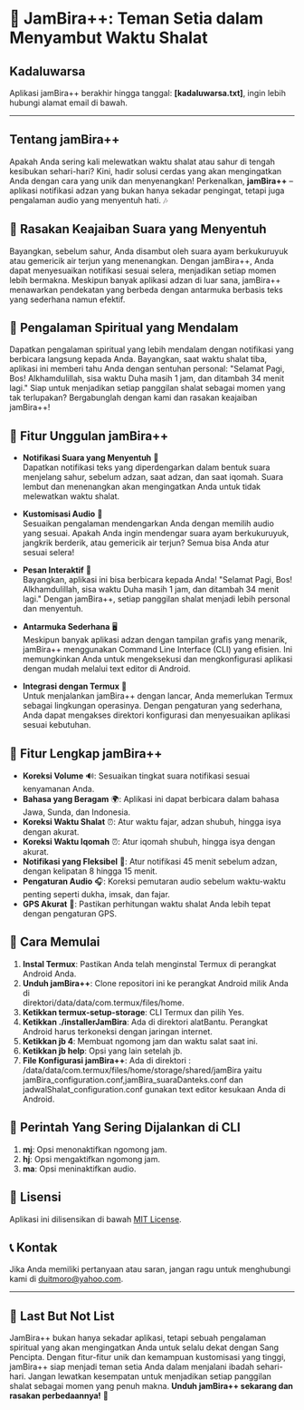 # 🌙 JamBira++: Teman Setia dalam Menyambut Waktu Shalat

## Kadaluwarsa

Aplikasi jamBira++ berakhir hingga tanggal: **[kadaluwarsa.txt]**, ingin lebih hubungi 
alamat email di bawah.

---

## Tentang jamBira++

Apakah Anda sering kali melewatkan waktu shalat atau sahur di tengah kesibukan 
sehari-hari? Kini, hadir solusi cerdas yang akan mengingatkan Anda dengan cara yang unik 
dan menyenangkan! Perkenalkan, **jamBira++** – aplikasi notifikasi adzan yang bukan hanya 
sekadar pengingat, tetapi juga pengalaman audio yang menyentuh hati. 🎶

## 🎉 Rasakan Keajaiban Suara yang Menyentuh

Bayangkan, sebelum sahur, Anda disambut oleh suara ayam berkukuruyuk atau gemericik air 
terjun yang menenangkan. Dengan jamBira++, Anda dapat menyesuaikan notifikasi sesuai 
selera, menjadikan setiap momen lebih bermakna. Meskipun banyak aplikasi adzan di luar 
sana, jamBira++ menawarkan pendekatan yang berbeda dengan antarmuka berbasis teks yang 
sederhana namun efektif.

## 🙏 Pengalaman Spiritual yang Mendalam

Dapatkan pengalaman spiritual yang lebih mendalam dengan notifikasi yang berbicara 
langsung kepada Anda. Bayangkan, saat waktu shalat tiba, aplikasi ini memberi tahu Anda 
dengan sentuhan personal: "Selamat Pagi, Bos! Alkhamdulillah, sisa waktu Duha masih 1 
jam, dan ditambah 34 menit lagi." Siap untuk menjadikan setiap panggilan shalat sebagai 
momen yang tak terlupakan? Bergabunglah dengan kami dan rasakan keajaiban jamBira++!

## 🌟 Fitur Unggulan jamBira++

- **Notifikasi Suara yang Menyentuh** 🎤  
  Dapatkan notifikasi teks yang diperdengarkan dalam bentuk suara menjelang sahur, 
  sebelum adzan, saat adzan, dan saat iqomah. Suara lembut dan menenangkan akan 
  mengingatkan Anda untuk tidak melewatkan waktu shalat.

- **Kustomisasi Audio** 🎵  
  Sesuaikan pengalaman mendengarkan Anda dengan memilih audio yang sesuai. Apakah Anda 
  ingin mendengar suara ayam berkukuruyuk, jangkrik berderik, atau gemericik air terjun? 
  Semua bisa Anda atur sesuai selera!

- **Pesan Interaktif** 💬  
  Bayangkan, aplikasi ini bisa berbicara kepada Anda! "Selamat Pagi, Bos! Alkhamdulillah, 
  sisa waktu Duha masih 1 jam, dan ditambah 34 menit lagi." Dengan jamBira++, setiap 
  panggilan shalat menjadi lebih personal dan menyentuh.

- **Antarmuka Sederhana** 🖥️  
  Meskipun banyak aplikasi adzan dengan tampilan grafis yang menarik, jamBira++ 
  menggunakan Command Line Interface (CLI) yang efisien. Ini memungkinkan Anda untuk 
  mengeksekusi dan mengkonfigurasi aplikasi dengan mudah melalui text editor di Android.

- **Integrasi dengan Termux** 📱  
  Untuk menjalankan jamBira++ dengan lancar, Anda memerlukan Termux sebagai lingkungan 
  operasinya. Dengan pengaturan yang sederhana, Anda dapat mengakses direktori 
  konfigurasi dan menyesuaikan aplikasi sesuai kebutuhan.

## 🔧 Fitur Lengkap jamBira++

- **Koreksi Volume** 🔊: Sesuaikan tingkat suara notifikasi sesuai kenyamanan Anda.
- **Bahasa yang Beragam** 🌍: Aplikasi ini dapat berbicara dalam bahasa Jawa, Sunda, dan 
    Indonesia.
- **Koreksi Waktu Shalat** ⏰: Atur waktu fajar, adzan shubuh, hingga isya dengan akurat.
- **Koreksi Waktu Iqomah** ⏰: Atur iqomah shubuh, hingga isya dengan akurat.
- **Notifikasi yang Fleksibel** 📅: Atur notifikasi 45 menit sebelum adzan, dengan 
    kelipatan 8 hingga 15 menit.
- **Pengaturan Audio** 🎧: Koreksi pemutaran audio sebelum waktu-waktu penting seperti 
    dukha, imsak, dan fajar.
- **GPS Akurat** 📍: Pastikan perhitungan waktu shalat Anda lebih tepat dengan pengaturan 
    GPS.

## 🚀 Cara Memulai

1. **Instal Termux**: Pastikan Anda telah menginstal Termux di perangkat Android Anda.
2. **Unduh jamBira++**: Clone repositori ini ke perangkat Android milik Anda di  
    direktori/data/data/com.termux/files/home.
3. **Ketikkan termux-setup-storage**: CLI Termux dan pilih Yes.
4. **Ketikkan ./installerJamBira**: Ada di direktori alatBantu. Perangkat Android harus 
    terkoneksi dengan jaringan internet.
5. **Ketikkan jb 4**: Membuat ngomong jam dan waktu salat saat ini.
6. **Ketikkan jb help**: Opsi yang lain setelah jb.
10. **File Konfigurasi jamBira++**: Ada di direktori :
    /data/data/com.termux/files/home/storage/shared/jamBira yaitu 
    jamBira_configuration.conf,jamBira_suaraDanteks.conf dan 
    jadwalShalat_configuration.conf gunakan text editor kesukaan Anda di Android.

## 🚀 Perintah Yang Sering Dijalankan di CLI

1. **mj**: Opsi menonaktifkan ngomong jam.
2. **hj**: Opsi mengaktifkan ngomong jam.
3. **ma**: Opsi meninaktifkan audio.

## 📄 Lisensi

Aplikasi ini dilisensikan di bawah [MIT License](LICENSE).

## 📞 Kontak

Jika Anda memiliki pertanyaan atau saran, jangan ragu untuk menghubungi kami di [duitmoro@yahoo.com](mailto:duitmoro@yahoo.com).

---

## 📜 Last But Not List

JamBira++ bukan hanya sekadar aplikasi, tetapi sebuah pengalaman spiritual yang akan 
mengingatkan Anda untuk selalu dekat dengan Sang Pencipta. Dengan fitur-fitur unik dan 
kemampuan kustomisasi yang tinggi, jamBira++ siap menjadi teman setia Anda dalam 
menjalani ibadah sehari-hari. Jangan lewatkan kesempatan untuk menjadikan setiap 
panggilan shalat sebagai momen yang penuh makna. **Unduh jamBira++ sekarang dan rasakan 
perbedaannya!** 🌟
